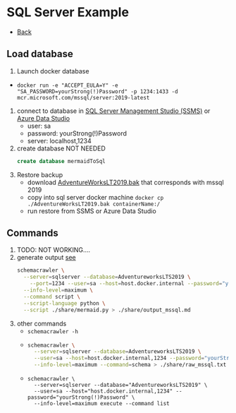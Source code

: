 # SQL Server Example
* [Back](./readme.md)

## Load database
1. Launch docker database
  * `docker run -e "ACCEPT_EULA=Y" -e "SA_PASSWORD=yourStrong(!)Password" -p 1234:1433 -d mcr.microsoft.com/mssql/server:2019-latest`
1. connect to database in [SQL Server Management Studio (SSMS)](https://learn.microsoft.com/en-us/sql/ssms/download-sql-server-management-studio-ssms?view=sql-server-ver16) or [Azure Data Studio](https://azure.microsoft.com/en-us/products/data-studio/)
   * user: sa
   * password: yourStrong(!)Password
   * server: localhost,1234
1. create database NOT NEEDED
   ```sql
   create database mermaidToSql
   ```
1. Restore backup
   * download [AdventureWorksLT2019.bak](https://learn.microsoft.com/en-us/sql/samples/adventureworks-install-configure?view=sql-server-ver16&tabs=ssms) that corresponds with mssql 2019
   * copy into sql server docker machine `docker cp ./AdventureWorksLT2019.bak containerName:/`
   * run restore from SSMS or Azure Data Studio

## Commands
  1. TODO: NOT WORKING....
  1. generate output [see]()
      ```sh
      schemacrawler \
        --server=sqlserver --database=AdventureworksLTS2019 \
          --port=1234 --user=sa --host=host.docker.internal --password="yourStrong(!)Password" \
        --info-level=maximum \
        --command script \
        --script-language python \
        --script ./share/mermaid.py > ./share/output_mssql.md
      ```
  1. other commands
      * `schemacrawler -h`
      * 
        ```sh
        schemacrawler \
          --server=sqlserver --database=AdventureworksLTS2019 \
          --user=sa --host=host.docker.internal,1234 --password="yourStrong(!)Password" \
          --info-level=maximum --command=schema > ./share/raw_mssql.txt
        ```
      * ```
        schemacrawler \
          --server=sqlserver --database="AdventureworksLTS2019" \
          --user=sa --host="host.docker.internal,1234" --password="yourStrong(!)Password" \
          --info-level=maximum execute --command list
        ```